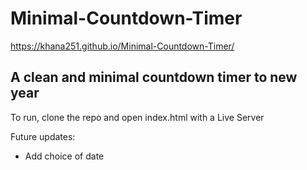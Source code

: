 # Minimal-Countdown-Timer
https://khana251.github.io/Minimal-Countdown-Timer/

## A clean and minimal countdown timer to new year

To run, clone the repo and open index.html with a Live Server

Future updates:
* Add choice of date
